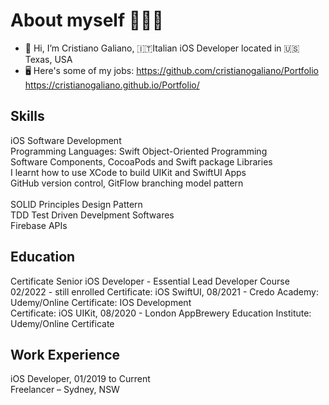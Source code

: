 # About myself 👨🏻‍💻
- 👋 Hi, I’m Cristiano Galiano, 🇮🇹Italian iOS Developer located in 🇺🇸 Texas, USA
- 🖥 Here's some of my jobs: https://github.com/cristianogaliano/Portfolio https://cristianogaliano.github.io/Portfolio/

## Skills
iOS Software Development<br>
Programming Languages: Swift Object-Oriented Programming<br>
Software Components, CocoaPods and Swift package Libraries<br>
I learnt how to use XCode to build UIKit and SwiftUI Apps<br>
GitHub version control, GitFlow branching model pattern<br><br>
SOLID Principles Design Pattern<br>
TDD Test Driven Develpment Softwares<br>
Firebase APIs<br>

## Education
Certificate Senior iOS Developer - Essential Lead Developer Course 02/2022 - still enrolled
Certificate: iOS SwiftUI, 08/2021 - Credo Academy: Udemy/Online Certificate: IOS Development<br>
Certificate: iOS UIKit, 08/2020 - London AppBrewery Education Institute: Udemy/Online Certificate<br>

## Work Experience
iOS Developer, 01/2019 to Current<br> 
Freelancer – Sydney, NSW<br>

